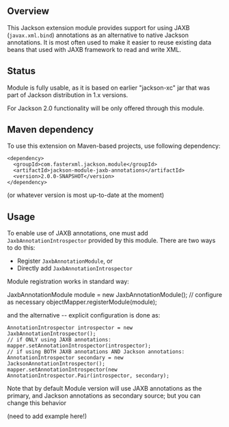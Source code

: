## Overview

This Jackson extension module provides support for using JAXB (`javax.xml.bind`) annotations as an alternative to native Jackson annotations.
It is most often used to make it easier to reuse existing data beans that used with JAXB framework to read and write XML.

## Status

Module is fully usable, as it is based on earlier "jackson-xc" jar that was part of Jackson distribution in 1.x versions.

For Jackson 2.0 functionality will be only offered through this module.

## Maven dependency

To use this extension on Maven-based projects, use following dependency:

    <dependency>
      <groupId>com.fasterxml.jackson.module</groupId>
      <artifactId>jackson-module-jaxb-annotations</artifactId>
      <version>2.0.0-SNAPSHOT</version>
    </dependency>

(or whatever version is most up-to-date at the moment)

## Usage

To enable use of JAXB annotations, one must add `JaxbAnnotationIntrospector` provided by this module. There are two ways to do this:

* Register `JaxbAnnotationModule`, or
* Directly add `JaxbAnnotationIntrospector`

Module registration works in standard way:

   JaxbAnnotationModule module = new JaxbAnnotationModule();
   // configure as necessary
   objectMapper.registerModule(module);

and the alternative -- explicit configuration is done as:

    AnnotationIntrospector introspector = new JaxbAnnotationIntrospector();
    // if ONLY using JAXB annotations:
    mapper.setAnnotationIntrospector(introspector);
    // if using BOTH JAXB annotations AND Jackson annotations:
    AnnotationIntrospector secondary = new JacksonAnnotationIntrospector();
    mapper.setAnnotationIntrospector(new AnnotationIntrospector.Pair(introspector, secondary);

Note that by default Module version will use JAXB annotations as the primary, and Jackson annotations as secondary source; but you can change this behavior

(need to add example here!)
